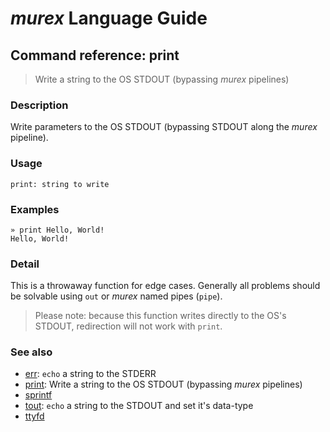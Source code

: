 # _murex_ Language Guide

## Command reference: print

> Write a string to the OS STDOUT (bypassing _murex_ pipelines)

### Description

Write parameters to the OS STDOUT (bypassing STDOUT along the _murex_ pipeline).

### Usage

    print: string to write

### Examples

    » print Hello, World!
    Hello, World!

### Detail

This is a throwaway function for edge cases. Generally all problems should be
solvable using `out` or _murex_ named pipes (`pipe`).

> Please note: because this function writes directly to the OS's STDOUT,
  redirection will not work with `print`.

### See also

* [err](err.md): `echo` a string to the STDERR
* [print](print.md): Write a string to the OS STDOUT (bypassing _murex_ pipelines)
* [sprintf](sprintf.md)
* [tout](tout.md): `echo` a string to the STDOUT and set it's data-type
* [ttyfd](ttyfd.md)

